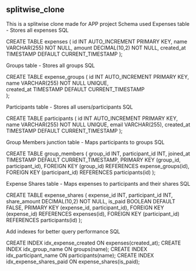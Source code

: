 splitwise_clone
---
This is a splitwise clone made for APP project
Schema used
Expenses table - Stores all expenses
SQL

CREATE TABLE expenses (
    id INT AUTO_INCREMENT PRIMARY KEY,
    name VARCHAR(255) NOT NULL,
    amount DECIMAL(10,2) NOT NULL,
    created_at TIMESTAMP DEFAULT CURRENT_TIMESTAMP
);

Groups table - Stores all groups
SQL

CREATE TABLE expense_groups (
    id INT AUTO_INCREMENT PRIMARY KEY,    
    name VARCHAR(255) NOT NULL UNIQUE,    
    created_at TIMESTAMP DEFAULT CURRENT_TIMESTAMP  
);

Participants table - Stores all users/participants
SQL

CREATE TABLE participants (
    id INT AUTO_INCREMENT PRIMARY KEY,
    name VARCHAR(255) NOT NULL UNIQUE,
    email VARCHAR(255),
    created_at TIMESTAMP DEFAULT CURRENT_TIMESTAMP
);

Group Members junction table - Maps participants to groups
SQL

CREATE TABLE group_members (
    group_id INT,
    participant_id INT,
    joined_at TIMESTAMP DEFAULT CURRENT_TIMESTAMP,
    PRIMARY KEY (group_id, participant_id),
    FOREIGN KEY (group_id) REFERENCES expense_groups(id),
    FOREIGN KEY (participant_id) REFERENCES participants(id)
);

Expense Shares table - Maps expenses to participants and their shares
SQL

CREATE TABLE expense_shares (
    expense_id INT,
    participant_id INT,
    share_amount DECIMAL(10,2) NOT NULL,
    is_paid BOOLEAN DEFAULT FALSE,
    PRIMARY KEY (expense_id, participant_id),
    FOREIGN KEY (expense_id) REFERENCES expenses(id),
    FOREIGN KEY (participant_id) REFERENCES participants(id)
);

Add indexes for better query performance
SQL

CREATE INDEX idx_expense_created ON expenses(created_at);
CREATE INDEX idx_group_name ON groups(name);
CREATE INDEX idx_participant_name ON participants(name);
CREATE INDEX idx_expense_shares_paid ON expense_shares(is_paid);
